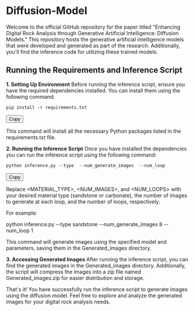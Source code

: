 # Diffusion-Model
Welcome to the official GitHub repository for the paper titled "Enhancing Digital Rock Analysis through Generative Artificial Intelligence: Diffusion Models." This repository hosts the generative artificial intelligence models that were developed and generated as part of the research. Additionally, you'll find the inference code for utilizing these trained models.

## Running the Requirements and Inference Script
**1. Setting Up Environment**
Before running the inference script, ensure you have the required dependencies installed. You can install them using the following command:

<div id="codeSnippet">
  <pre><code>pip install -r requirements.txt</code></pre>
  <button onclick="copyCode('pip install -r requirements.txt')">Copy</button>
</div>

This command will install all the necessary Python packages listed in the requirements.txt file.

**2. Running the Inference Script**
Once you have installed the dependencies you can run the inference script using the following command:

<div id="codeSnippet">
  <pre><code>python inference.py --type <MATERIAL_TYPE> --num_generate_images <NUM_IMAGES> --num_loop <NUM_LOOPS></code></pre>
  <button onclick="copyCode('python inference.py --type <MATERIAL_TYPE> --num_generate_images <NUM_IMAGES> --num_loop <NUM_LOOPS>')">Copy</button>
</div>

Replace <MATERIAL_TYPE>, <NUM_IMAGES>, and <NUM_LOOPS> with your desired material type (sandstone or carbonate), the number of images to generate at each loop, and the number of loops, respectively.

For example:

python inference.py --type sandstone --num_generate_images 8 --num_loop 1

This command will generate images using the specified model and parameters, saving them in the Generated_images directory.

**3. Accessing Generated Images**
After running the inference script, you can find the generated images in the Generated_images directory. Additionally, the script will compress the images into a zip file named Generated_images.zip for easier distribution and storage.

That's it! You have successfully run the inference script to generate images using the diffusion model. Feel free to explore and analyze the generated images for your digital rock analysis needs.

<script>
  function copyCode(code) {
    const el = document.createElement('textarea');
    el.value = code;
    document.body.appendChild(el);
    el.select();
    document.execCommand('copy');
    document.body.removeChild(el);
    alert('Code copied to clipboard!');
  }
</script>





